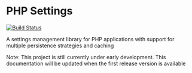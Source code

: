 # PHP Settings
[![Build Status](https://travis-ci.org/kabudu/php-settings.svg?branch=master)](https://travis-ci.org/kabudu/php-settings)

A settings management library for PHP applications with support for multiple persistence strategies and caching

Note: This project is still currently under early development. This documentation will be updated when the first release version is available
